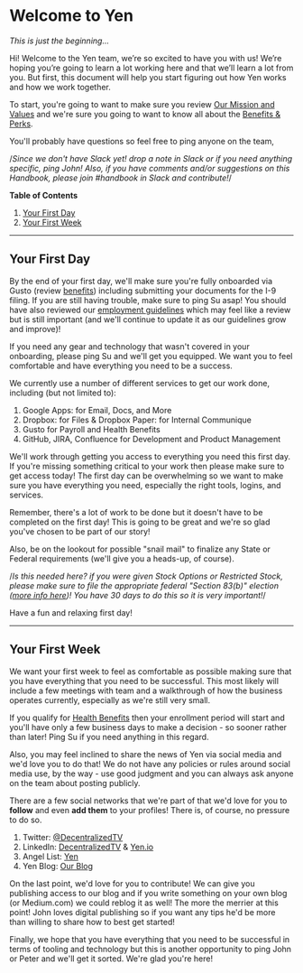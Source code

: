 # Welcome to Yen
*This is just the beginning...*

Hi! Welcome to the Yen team, we’re so excited to have you with us! We’re hoping you’re going to learn a lot working here and that we’ll learn a lot from you. But first, this document will help you start figuring out how Yen works and how we work together.

To start, you're going to want to make sure you review [Our Mission and Values](https://github.com/yenio/handbook/blob/master/0-introduction.md#mission-statement) and we're sure you going to want to know all about the [Benefits & Perks](https://github.com/yenio/handbook/blob/master/2-benefits.md).

You'll probably have questions so feel free to ping anyone on the team,

/*Since we don't have Slack yet! drop a note in Slack or if you need anything specific, ping John! Also, if you have comments and/or suggestions on this Handbook, please join #handbook in Slack and contribute!*/

**Table of Contents**

1. [Your First Day](https://github.com/yenio/handbook/blob/master/1-onboarding.md#your-first-day)
2. [Your First Week](https://github.com/yenio/handbook/blob/master/1-onboarding.md#your-first-week)

***

## Your First Day

By the end of your first day, we'll make sure you're fully onboarded via Gusto (review [benefits](https://github.com/yenio/handbook/blob/master/2-benefits.md)) including submitting your documents for the I-9 filing. If you are still having trouble, make sure to ping Su asap! You should have also reviewed our [employment guidelines](https://github.com/yenio/handbook/blob/master/3-employment.md) which may feel like a review but is still important (and we'll continue to update it as our guidelines grow and improve)!

If you need any gear and technology that wasn't covered in your onboarding, please ping Su and we'll get you equipped. We want you to feel comfortable and have everything you need to be a success.

We currently use a number of different services to get our work done, including (but not limited to):

1. Google Apps: for Email, Docs, and More
2. Dropbox: for Files & Dropbox Paper: for Internal Communique
3. Gusto for Payroll and Health Benefits
4. GitHub, JIRA, Confluence for Development and Product Management

We'll work through getting you access to everything you need this first day. If you're missing something critical to your work then please make sure to get access today! The first day can be overwhelming so we want to make sure you have everything you need, especially the right tools, logins, and services.

Remember, there's a lot of work to be done but it doesn't have to be completed on the first day! This is going to be great and we're so glad you've chosen to be part of our story!

Also, be on the lookout for possible "snail mail" to finalize any State or Federal requirements (we'll give you a heads-up, of course).

/*Is this needed here? if you were given Stock Options or Restricted Stock, please make sure to file the appropriate federal "Section 83(b)" election ([more info here](https://www.cooleygo.com/what-is-a-section-83b-election/))! You have 30 days to do this so it is very important!*/

Have a fun and relaxing first day!

***

## Your First Week

We want your first week to feel as comfortable as possible making sure that you have everything that you need to be successful. This most likely will include a few meetings with team and a walkthrough of how the business operates currently, especially as we're still very small.

If you qualify for [Health Benefits](https://github.com/yenio/handbook/blob/master/2-benefits.md) then your enrollment period will start and you'll have only a few business days to make a decision - so sooner rather than later! Ping Su if you need anything in this regard.

Also, you may feel inclined to share the news of Yen via social media and we'd love you to do that! We do not have any policies or rules around social media use, by the way - use good judgment and you can always ask anyone on the team about posting publicly.

There are a few social networks that we're part of that we'd love for you to **follow** and even **add them** to your profiles! There is, of course, no pressure to do so.

1. Twitter: [@DecentralizedTV](http://twitter.com/decentralizedtv)
2. LinkedIn: [DecentralizedTV](https://www.linkedin.com/company/decentralized/)
& [Yen.io](https://www.linkedin.com/company/yen-io)
3. Angel List: [Yen](https://angel.co/yen)
4. Yen Blog: [Our Blog](https://blog.yen.io/)

On the last point, we'd love for you to contribute! We can give you publishing access to our blog and if you write something on your own blog (or Medium.com) we could reblog it as well! The more the merrier at this point! John loves digital publishing so if you want any tips he'd be more than willing to share how to best get started!

Finally, we hope that you have everything that you need to be successful in terms of tooling and technology but this is another opportunity to ping John or Peter and we'll get it sorted. We're glad you're here!
